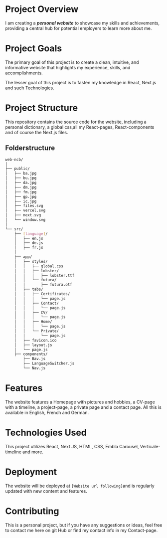 # Project Overview
I am creating a ***personal website*** to showcase my skills and achievements, providing a central hub for potential employers to learn more about me.

# Project Goals
The primary goal of this project is to create a clean, intuitive, and informative website that highlights my experience, skills, and accomplishments.

The lesser goal of this project is to fasten my knowledge in React, Next.js and such Technologies.

# Project Structure
This repository contains the source code for the website, including a personal dictionary, a global css,all my React-pages, React-components and of course the Next.js files.
## Folderstructure
```bash
web-ncb/
│
├── public/
│   ├── ba.jpg
│   ├── bu.jpg
│   ├── da.jpg
│   ├── dm.jpg
│   ├── fm.jpg
│   ├── gp.jpg
│   ├── ic.jpg
│   ├── files.svg
│   ├── vercel.svg
│   ├── next.svg
│   └── window.svg
│
└── src/
    ├── [language]/
    │   ├── en.js
    │   ├── de.js
    │   ├── fr.js
    │
    ├── app/
    │   ├── styles/
    │   │   ├── global.css
    │   │   ├── lobster/
    │   │   │   ├── lobster.ttf
    │   │   └── futura/
    │   │       ├── futura.otf
    │   ├── tabs/
    │   │   ├── Certificates/
    │   │   │   └── page.js
    │   │   ├── Contact/
    │   │   │   └── page.js
    │   │   ├── CV/
    │   │   │   └── page.js
    │   │   ├── Home/
    │   │   │   └── page.js
    │   │   └── Private/
    │   │       └── page.js
    │   ├── favicon.ico
    │   ├── layout.js
    │   └── page.js
    ├── components/
        ├── Bav.js
        ├── LanguageSwitcher.js
        └── Nav.js
```

# Features
The website features a Homepage with pictures and hobbies, a CV-page with a timeline, a project-page, a private page and a contact page. All this is available in English, French and German.

# Technologies Used
This project utilizes React, Next JS, HTML, CSS, Embla Carousel, Verticale-timeline and more.

# Deployment
The website will be deployed at `[Website url following]`and is regularly updated with new content and features.

# Contributing
This is a personal project, but if you have any suggestions or ideas, feel free to contact me here on git Hub or find my contact info in my Contact-page.